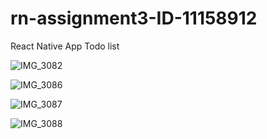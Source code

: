 # rn-assignment3-ID-11158912
React Native App Todo list

![IMG_3082](https://github.com/DylanGates/rn-assignment3-ID-11158912/assets/41268880/68db7bd2-7441-4827-a5d9-7481a95de02a)

![IMG_3086](https://github.com/DylanGates/rn-assignment3-ID-11158912/assets/41268880/fb5aa141-491c-484c-83cc-c9026a19fca9)

![IMG_3087](https://github.com/DylanGates/rn-assignment3-ID-11158912/assets/41268880/0d0e7c07-bba8-419a-82f0-63053e2b3bec)

![IMG_3088](https://github.com/DylanGates/rn-assignment3-ID-11158912/assets/41268880/39731922-b095-42e8-be51-4dc8cfb5438b)
